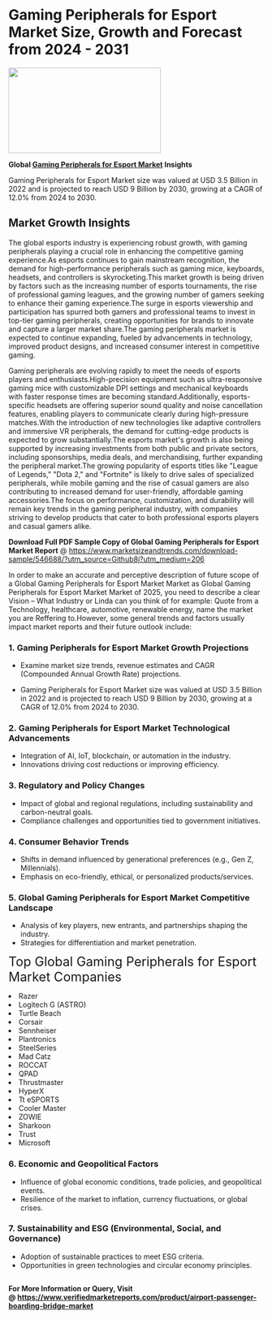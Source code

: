 <H1>Gaming Peripherals for Esport Market Size, Growth and Forecast from 2024 - 2031</H1><img class="aligncenter size-medium wp-image-584254" src="https://thirdeyenews.in/wp-content/uploads/2024/09/Global-Market-Research-300x168.jpeg" alt="" width="300" height="168" /><p><strong>Global&nbsp;<a href="https://www.marketsizeandtrends.com/download-sample/546688/?utm_source=Github8j?utm_medium=206">Gaming Peripherals for Esport Market</a> Insights</strong></p><p>Gaming Peripherals for Esport Market size was valued at USD 3.5 Billion in 2022 and is projected to reach USD 9 Billion by 2030, growing at a CAGR of 12.0% from 2024 to 2030.</p><p><h2>Market Growth Insights</h2> <p>The global esports industry is experiencing robust growth, with gaming peripherals playing a crucial role in enhancing the competitive gaming experience.As esports continues to gain mainstream recognition, the demand for high-performance peripherals such as gaming mice, keyboards, headsets, and controllers is skyrocketing.This market growth is being driven by factors such as the increasing number of esports tournaments, the rise of professional gaming leagues, and the growing number of gamers seeking to enhance their gaming experience.The surge in esports viewership and participation has spurred both gamers and professional teams to invest in top-tier gaming peripherals, creating opportunities for brands to innovate and capture a larger market share.The gaming peripherals market is expected to continue expanding, fueled by advancements in technology, improved product designs, and increased consumer interest in competitive gaming.</p> <p>Gaming peripherals are evolving rapidly to meet the needs of esports players and enthusiasts.High-precision equipment such as ultra-responsive gaming mice with customizable DPI settings and mechanical keyboards with faster response times are becoming standard.Additionally, esports-specific headsets are offering superior sound quality and noise cancellation features, enabling players to communicate clearly during high-pressure matches.With the introduction of new technologies like adaptive controllers and immersive VR peripherals, the demand for cutting-edge products is expected to grow substantially.The esports market's growth is also being supported by increasing investments from both public and private sectors, including sponsorships, media deals, and merchandising, further expanding the peripheral market.The growing popularity of esports titles like "League of Legends," "Dota 2," and "Fortnite" is likely to drive sales of specialized peripherals, while mobile gaming and the rise of casual gamers are also contributing to increased demand for user-friendly, affordable gaming accessories.The focus on performance, customization, and durability will remain key trends in the gaming peripheral industry, with companies striving to develop products that cater to both professional esports players and casual gamers alike.</p><p><span class=""><strong>Download Full PDF Sample Copy of Global Gaming Peripherals for Esport Market Report</strong> @ <a href="https://www.marketsizeandtrends.com/download-sample/546688/?utm_source=Github8j?utm_medium=206" target="_blank">https://www.marketsizeandtrends.com/download-sample/546688/?utm_source=Github8j?utm_medium=206</a></span></p><p>In order to make an accurate and perceptive description of future scope of a Global&nbsp;Gaming Peripherals for Esport Market Market as Global&nbsp;Gaming Peripherals for Esport Market Market of 2025, you need to describe a clear Vision &ndash; What Industry or Linda can you think of for example: Quote from a Technology, healthcare, automotive, renewable energy, name the market you are Reffering to.However, some general trends and factors usually impact market reports and their future outlook include:</p><h3>1.&nbsp;<strong>Gaming Peripherals for Esport Market Growth Projections</strong></h3><ul><li>Examine market size trends, revenue estimates and CAGR (Compounded Annual Growth Rate) projections.</li><li><p>Gaming Peripherals for Esport Market size was valued at USD 3.5 Billion in 2022 and is projected to reach USD 9 Billion by 2030, growing at a CAGR of 12.0% from 2024 to 2030.</p></li></ul><h3>2.&nbsp;<strong>Gaming Peripherals for Esport Market Technological Advancements</strong></h3><ul><li>Integration of AI, IoT, blockchain, or automation in the industry.</li><li>Innovations driving cost reductions or improving efficiency.</li></ul><h3>3.&nbsp;<strong>Regulatory and Policy Changes</strong></h3><ul><li>Impact of global and regional regulations, including sustainability and carbon-neutral goals.</li><li>Compliance challenges and opportunities tied to government initiatives.</li></ul><h3>4.&nbsp;<strong>Consumer Behavior Trends</strong></h3><ul><li>Shifts in demand influenced by generational preferences (e.g., Gen Z, Millennials).</li><li>Emphasis on eco-friendly, ethical, or personalized products/services.</li></ul><h3>5.&nbsp;<strong>Global Gaming Peripherals for Esport Market Competitive Landscape</strong></h3><ul><li>Analysis of key players, new entrants, and partnerships shaping the industry.</li><li>Strategies for differentiation and market penetration.</li></ul><p data-pm-slice="1 1 []"><span style="color: inherit; font-family: inherit; font-size: 25px;">Top Global Gaming Peripherals for Esport Market Companies</span></p><div class="" data-test-id=""><p><li>Razer</li><li> Logitech G (ASTRO)</li><li> Turtle Beach</li><li> Corsair</li><li> Sennheiser</li><li> Plantronics</li><li> SteelSeries</li><li> Mad Catz</li><li> ROCCAT</li><li> QPAD</li><li> Thrustmaster</li><li> HyperX</li><li> Tt eSPORTS</li><li> Cooler Master</li><li> ZOWIE</li><li> Sharkoon</li><li> Trust</li><li> Microsoft</li></p></div><h3>6.&nbsp;<strong>Economic and Geopolitical Factors</strong></h3><ul><li>Influence of global economic conditions, trade policies, and geopolitical events.</li><li>Resilience of the market to inflation, currency fluctuations, or global crises.</li></ul><h3>7.&nbsp;<strong>Sustainability and ESG (Environmental, Social, and Governance)</strong></h3><ul><li>Adoption of sustainable practices to meet ESG criteria.</li><li>Opportunities in green technologies and circular economy principles.</li></ul><h2><strong style="font-size: 14px;">For More Information or Query, Visit @&nbsp;</strong><a style="background-color: #ffffff; font-size: 14px;" href="https://www.marketsizeandtrends.com/report/gaming-peripherals-for-esport-market/" target="_blank">https://www.verifiedmarketreports.com/product/airport-passenger-boarding-bridge-market</a></h2>